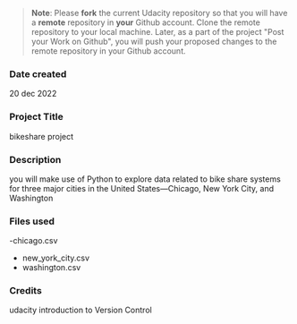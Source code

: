 >**Note**: Please **fork** the current Udacity repository so that you will have a **remote** repository in **your** Github account. Clone the remote repository to your local machine. Later, as a part of the project "Post your Work on Github", you will push your proposed changes to the remote repository in your Github account.

### Date created
20 dec 2022 
### Project Title
bikeshare project 

### Description
you will make use of Python to explore data related to bike share systems for three major cities in the United States—Chicago, New York City, and Washington

### Files used
-chicago.csv
- new_york_city.csv
- washington.csv

### Credits
udacity introduction to Version Control

